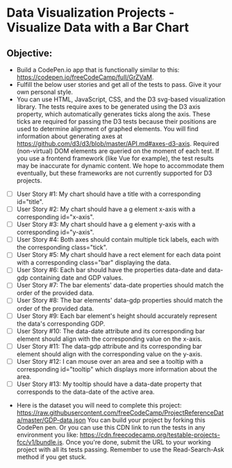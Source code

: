 # Data Visualization Projects - Visualize Data with a Bar Chart
## Objective: 

* Build a CodePen.io app that is functionally similar to this: https://codepen.io/freeCodeCamp/full/GrZVaM.
* Fulfill the below user stories and get all of the tests to pass. Give it your own personal style.
* You can use HTML, JavaScript, CSS, and the D3 svg-based visualization library. The tests require axes to be generated using the D3 axis property, which automatically generates ticks along the axis. These ticks are required for passing the D3 tests because their positions are used to determine alignment of graphed elements. You will find information about generating axes at https://github.com/d3/d3/blob/master/API.md#axes-d3-axis. Required (non-virtual) DOM elements are queried on the moment of each test. If you use a frontend framework (like Vue for example), the test results may be inaccurate for dynamic content. We hope to accommodate them eventually, but these frameworks are not currently supported for D3 projects.
      
 - [ ]  User Story #1: My chart should have a title with a corresponding id="title".
 - [ ]  User Story #2: My chart should have a g element x-axis with a corresponding id="x-axis".
 - [ ]  User Story #3: My chart should have a g element y-axis with a corresponding id="y-axis".
 - [ ]  User Story #4: Both axes should contain multiple tick labels, each with the corresponding class="tick".
 - [ ]  User Story #5: My chart should have a rect element for each data point with a corresponding class="bar" displaying the data.
 - [ ]  User Story #6: Each bar should have the properties data-date and data-gdp containing date and GDP values.
 - [ ]  User Story #7: The bar elements' data-date properties should match the order of the provided data.
 - [ ]  User Story #8: The bar elements' data-gdp properties should match the order of the provided data.
 - [ ]  User Story #9: Each bar element's height should accurately represent the data's corresponding GDP.
 - [ ]  User Story #10: The data-date attribute and its corresponding bar element should align with the corresponding value on the x-axis.
 - [ ]  User Story #11: The data-gdp attribute and its corresponding bar element should align with the corresponding value on the y-axis.
 - [ ]  User Story #12: I can mouse over an area and see a tooltip with a corresponding id="tooltip" which displays more information about the area.
 - [ ]  User Story #13: My tooltip should have a data-date property that corresponds to the data-date of the active area.
    
* Here is the dataset you will need to complete this project: https://raw.githubusercontent.com/freeCodeCamp/ProjectReferenceData/master/GDP-data.json
You can build your project by forking this CodePen pen. Or you can use this CDN link to run the tests in any environment you like: https://cdn.freecodecamp.org/testable-projects-fcc/v1/bundle.js.
Once you're done, submit the URL to your working project with all its tests passing.
Remember to use the Read-Search-Ask method if you get stuck.
